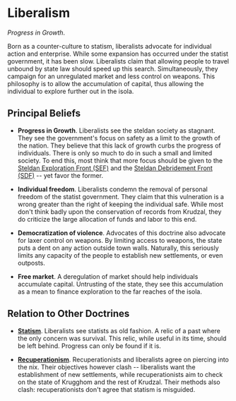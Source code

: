 # Liberalism
*Progress in Growth*.

Born as a counter-culture to statism, liberalists advocate for individual action and enterprise.
While some expansion has occurred under the statist government, it has been slow.
Liberalists claim that allowing people to travel unbound by state law should speed up this search.
Simultaneously, they campaign for an unregulated market and less control on weapons.
This philosophy is to allow the accumulation of capital, thus allowing the individual to explore further out in the isola.

## Principal Beliefs
* **Progress in Growth**.
Liberalists see the steldan society as stagnant.
They see the government's focus on safety as a limit to the growth of the nation.
They believe that this lack of growth curbs the progress of individuals.
There is only so much to do in such a small and limited society.
To end this, most think that more focus should be given to the [Steldan Exploration Front (SEF)](../../groups/sef) and the [Steldan Debridement Front (SDF)](../../groups/sdf) -- yet favor the former.

* **Individual freedom**.
Liberalists condemn the removal of personal freedom of the statist government.
They claim that this vulneration is a wrong greater than the right of keeping the individual safe.
While most don't think badly upon the conservation of records from Krudzal, they do criticize the large allocation of funds and labor to this end.

* **Democratization of violence**.
Advocates of this doctrine also advocate for laxer control on weapons.
By limiting access to weapons, the state puts a dent on any action outside town walls.
Naturally, this seriously limits any capacity of the people to establish new settlements, or even outposts.

* **Free market**.
A deregulation of market should help individuals accumulate capital.
Untrusting of the state, they see this accumulation as a mean to finance exploration to the far reaches of the isola.

## Relation to Other Doctrines
* [**Statism**](../statism).
Liberalists see statists as old fashion.
A relic of a past where the only concern was survival.
This relic, while useful in its time, should be left behind.
Progress can only be found if it is.

* [**Recuperationism**](../recuperationism).
Recuperationists and liberalists agree on piercing into the nix.
Their objectives however clash -- liberalists want the establishment of new settlements, while recuperationists aim to check on the state of Krugghom and the rest of Krudzal.
Their methods also clash: recuperationists don't agree that statism is misguided.

